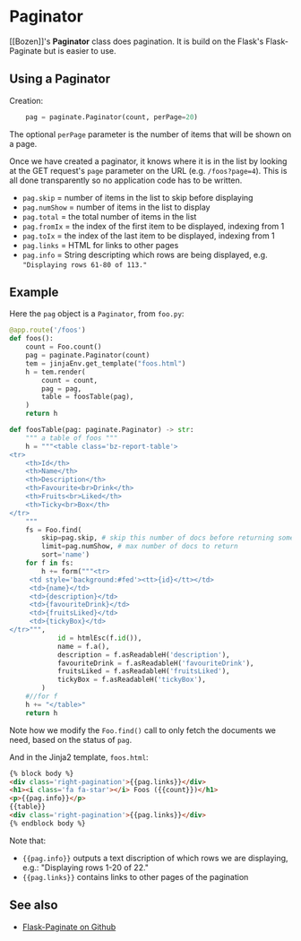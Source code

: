 # Paginator

[[Bozen]]'s **Paginator** class does pagination. It is build on the Flask's Flask-Paginate but is easier to use.

## Using a Paginator

Creation:
```py
    pag = paginate.Paginator(count, perPage=20)
```

The optional `perPage` parameter is the number of items that will be shown on a page. 

Once we have created a paginator, it knows where it is in the list by looking at the GET request's `page` parameter on the URL (e.g. `/foos?page=4`). This is all 
done transparently so no application code has to be written.

* `pag.skip` = number of items in the list to skip before displaying
* `pag.numShow` = number of items in the list to display
* `pag.total` = the total number of items in the list
* `pag.fromIx` = the index of the first item to be displayed, indexing from 1
* `pag.toIx` = the index of the last item to be displayed, indexing from 1
* `pag.links` = HTML for links to other pages
* `pag.info` = String descripting which rows are being displayed, e.g. `"Displaying rows 61-80 of 113."`

## Example

Here the `pag` object is a `Paginator`, from `foo.py`:

```py
@app.route('/foos')
def foos():
    count = Foo.count()
    pag = paginate.Paginator(count)
    tem = jinjaEnv.get_template("foos.html")
    h = tem.render(
        count = count,
        pag = pag,
        table = foosTable(pag),
    )
    return h

def foosTable(pag: paginate.Paginator) -> str:
    """ a table of foos """
    h = """<table class='bz-report-table'>
<tr>
    <th>Id</th>
    <th>Name</th>
    <th>Description</th>
    <th>Favourite<br>Drink</th>
    <th>Fruits<br>Liked</th>
    <th>Ticky<br>Box</th>
</tr>    
    """
    fs = Foo.find(
        skip=pag.skip, # skip this number of docs before returning some
        limit=pag.numShow, # max number of docs to return
        sort='name')
    for f in fs:
        h += form("""<tr>
     <td style='background:#fed'><tt>{id}</tt></td>      
     <td>{name}</td>       
     <td>{description}</td>       
     <td>{favouriteDrink}</td>    
     <td>{fruitsLiked}</td>       
     <td>{tickyBox}</td>                  
</tr>""",
            id = htmlEsc(f.id()),
            name = f.a(),
            description = f.asReadableH('description'),
            favouriteDrink = f.asReadableH('favouriteDrink'),
            fruitsLiked = f.asReadableH('fruitsLiked'),
            tickyBox = f.asReadableH('tickyBox'),
        )     
    #//for f
    h += "</table>"
    return h
```

Note how we modify the `Foo.find()` call to only fetch the documents we need, based on the status of `pag`.

And in the Jinja2 template, `foos.html`:

```html
{% block body %}
<div class='right-pagination'>{{pag.links}}</div>
<h1><i class='fa fa-star'></i> Foos ({{count}})</h1>
<p>{{pag.info}}</p>
{{table}}
<div class='right-pagination'>{{pag.links}}</div>
{% endblock body %}
```

Note that:

* `{{pag.info}}` outputs a text discription of which rows we are displaying, e.g.: "Displaying rows 1-20 of 22."
* `{{pag.links}}` contains links to other pages of the pagination

## See also

* [Flask-Paginate on Github](https://github.com/lixxu/flask-paginate)
